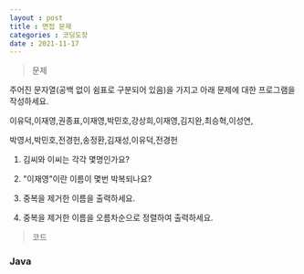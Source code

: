```yaml
---
layout : post
title : 면접 문제
categories : 코딩도장
date : 2021-11-17
---
```

> 문제 <br>

주어진 문자열(공백 없이 쉼표로 구분되어 있음)을 가지고 아래 문제에 대한 프로그램을 작성하세요.

이유덕,이재영,권종표,이재영,박민호,강상희,이재영,김지완,최승혁,이성연,

박영서,박민호,전경헌,송정환,김재성,이유덕,전경헌

1. 김씨와 이씨는 각각 몇명인가요?

2. "이재영"이란 이름이 몇번 박복되나요?

3. 중복을 제거한 이름을 출력하세요.

4. 중복을 제거한 이름을 오름차순으로 정렬하여 출력하세요.

> 코드
### Java

<script src="https://gist.github.com/kwontaehoon/396c0884e14dd75f73cf9d819da8371a.js"></script>
